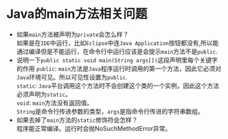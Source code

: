 # Java的main方法相关问题
* 如果`main`方法被声明为`private`会怎么样？  
  如果是在`IDE`中运行，比如`Eclipse`中连`Java Application`按钮都没有,所以能通过编译但是不能运行，在命令行中运行应该是会提示`main`方法不是`public`.
* 说明一下`public static void main(String args[])`这段声明里每个关键字的作用
  `public`: `main`方法是`Java`程序运行时调用的第一个方法，因此它必须对`Java`环境可见。所以可见性设置为`public`.  
  `static`: `Java`平台调用这个方法时不会创建这个类的一个实例，因此这个方法必须声明为`static`。  
  `void`: `main`方法没有返回值。  
  `String`是命令行传进参数的类型，`args`是指命令行传进的字符串数组。
* 如果去掉了`main`方法的`static`修饰符会怎样？  
  程序能正常编译。运行时会抛NoSuchMethodError异常。
